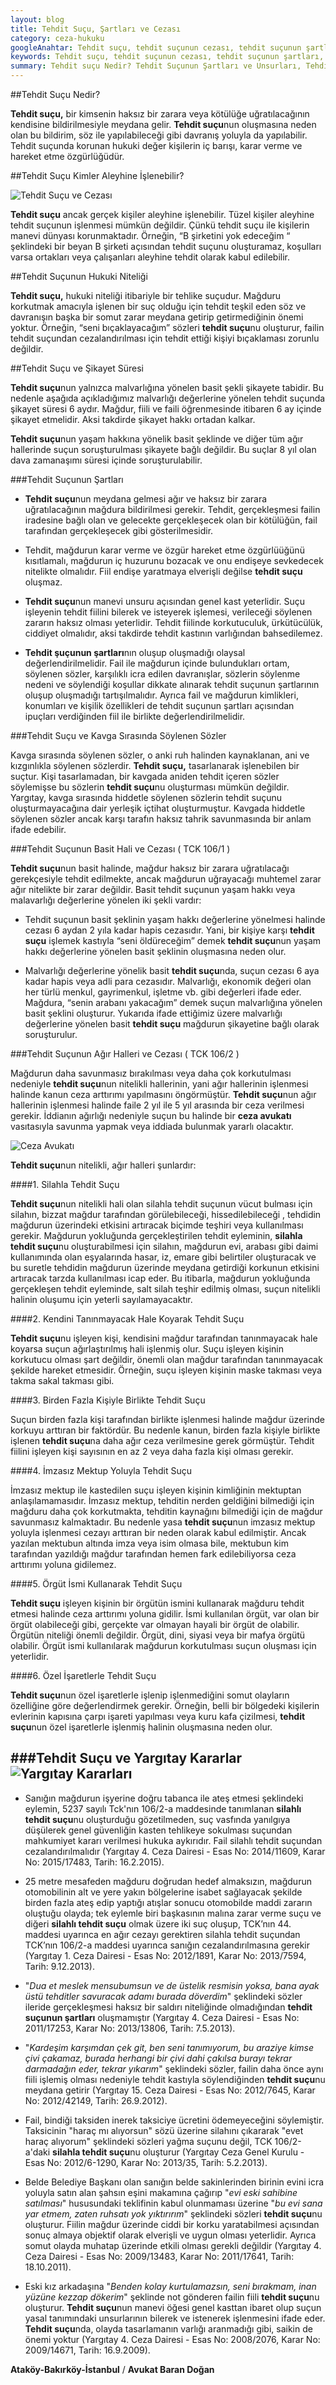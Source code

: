 ```yaml
---
layout: blog
title: Tehdit Suçu, Şartları ve Cezası
category: ceza-hukuku
googleAnahtar: Tehdit suçu, tehdit suçunun cezası, tehdit suçunun şartları, tehdit suçunun şikayet süresi, Ceza avukatı, avukat, ağır ceza avukatı, bakırköy, istanbul avukat
keywords: Tehdit suçu, tehdit suçunun cezası, tehdit suçunun şartları, tehdit suçunun şikayet süresi, Ceza avukatı, avukat, ağır ceza avukatı, bakırköy avukat, istanbul avukat, ceza avukatı arıyorum istanbul, en iyi ceza avukatı, ataköy avukat
summary: Tehdit suçu Nedir? Tehdit Suçunun Şartları ve Unsurları, Tehdit Suçunun Basit Şekli, Tehdit Suçunun Nitelikli (Ağır) Hali, Tehdit Suçunun Şikayet Süresi, Tehdit Suçunun Cezası, Silahlı Tehdit Suçu
---
```


##Tehdit Suçu Nedir?

**Tehdit suçu,** bir kimsenin haksız bir zarara veya kötülüğe uğratılacağının kendisine bildirilmesiyle meydana gelir. **Tehdit suçu**nun oluşmasına neden olan bu bildirim, söz ile yapılabileceği gibi davranış yoluyla da yapılabilir. Tehdit suçunda korunan hukuki değer kişilerin iç barışı, karar verme ve hareket etme özgürlüğüdür. 

##Tehdit Suçu Kimler Aleyhine İşlenebilir?

![Tehdit Suçu ve Cezası](https://camo.githubusercontent.com/58a03b9d6416e8797dbeb5739cbaef1817553a86/687474703a2f2f692e68697a6c69726573696d2e636f6d2f564c6f6a62562e6a7067 "Tehdit Suçu")


**Tehdit suçu** ancak gerçek kişiler aleyhine işlenebilir. Tüzel kişiler aleyhine tehdit suçunun işlenmesi mümkün değildir.  Çünkü tehdit suçu ile kişilerin manevi dünyası korunmaktadır. Örneğin, “B şirketini yok edeceğim “ şeklindeki bir beyan B şirketi açısından tehdit suçunu oluşturamaz, koşulları varsa ortakları veya çalışanları aleyhine tehdit olarak kabul edilebilir.

##Tehdit Suçunun Hukuki Niteliği

**Tehdit suçu,** hukuki niteliği itibariyle bir tehlike suçudur.  Mağduru korkutmak  amacıyla işlenen bir suç olduğu için tehdit teşkil eden söz ve davranışın başka bir somut zarar meydana  getirip getirmediğinin önemi yoktur. Örneğin, “seni bıçaklayacağım” sözleri **tehdit suçu**nu oluşturur, failin tehdit suçundan cezalandırılması için  tehdit ettiği kişiyi bıçaklaması zorunlu değildir. 

##Tehdit Suçu ve Şikayet Süresi

**Tehdit suçu**nun yalnızca malvarlığına yönelen basit şekli şikayete tabidir. Bu nedenle aşağıda açıkladığımız malvarlığı değerlerine yönelen tehdit suçunda şikayet süresi 6 aydır. Mağdur, fiili ve faili öğrenmesinde itibaren 6 ay içinde şikayet etmelidir. Aksi takdirde şikayet hakkı ortadan kalkar.

**Tehdit suçu**nun yaşam hakkına yönelik basit şeklinde ve diğer tüm ağır hallerinde suçun soruşturulması şikayete bağlı değildir. Bu suçlar 8 yıl olan dava zamanaşımı süresi içinde soruşturulabilir.

###Tehdit Suçunun Şartları

* **Tehdit suçu**nun meydana gelmesi ağır ve haksız bir zarara uğratılacağının mağdura bildirilmesi gerekir. Tehdit, gerçekleşmesi failin iradesine bağlı olan ve gelecekte gerçekleşecek olan bir kötülüğün, fail tarafından gerçekleşecek gibi gösterilmesidir.

* Tehdit, mağdurun karar verme ve özgür hareket etme özgürlüüğünü kısıtlamalı, mağdurun iç huzurunu bozacak ve onu endişeye sevkedecek nitelikte olmalıdır. Fiil endişe yaratmaya elverişli değilse **tehdit suçu** oluşmaz.

* **Tehdit suçu**nun manevi unsuru açısından genel kast yeterlidir. Suçu işleyenin tehdit fiilini bilerek ve isteyerek işlemesi, verileceği söylenen zararın haksız olması yeterlidir.  Tehdit fiilinde korkutuculuk, ürkütücülük, ciddiyet olmalıdır, aksi takdirde tehdit kastının varlığından bahsedilemez.

* **Tehdit şuçunun şartları**nın oluşup oluşmadığı olaysal değerlendirilmelidir. Fail ile mağdurun içinde bulundukları ortam, söylenen sözler, karşılıklı icra edilen davranışlar, sözlerin söylenme nedeni ve söylendiği koşullar dikkate alınarak tehdit suçunun şartlarının oluşup oluşmadığı tartışılmalıdır. Ayrıca fail ve mağdurun kimlikleri, konumları ve kişilik özellikleri de tehdit suçunun şartları açısından ipuçları verdiğinden fiil ile birlikte değerlendirilmelidir.


###Tehdit Suçu ve Kavga Sırasında Söylenen Sözler

Kavga sırasında söylenen sözler, o anki ruh halinden kaynaklanan, ani ve kızgınlıkla söylenen sözlerdir.  **Tehdit suçu,** tasarlanarak işlenebilen bir suçtur. Kişi tasarlamadan, bir kavgada aniden tehdit içeren sözler söylemişse bu sözlerin **tehdit suçu**nu oluşturması mümkün değildir. Yargıtay, kavga sırasında hiddetle söylenen sözlerin tehdit suçunu oluşturmayacağına dair yerleşik içtihat oluşturmuştur. Kavgada hiddetle söylenen sözler ancak karşı tarafın haksız tahrik savunmasında bir anlam ifade edebilir. 

###Tehdit Suçunun Basit Hali ve Cezası ( TCK 106/1 )

**Tehdit suçu**nun basit halinde, mağdur haksız bir zarara uğratılacağı gerekçesiyle tehdit edilmekte, ancak mağdurun uğrayacağı muhtemel zarar ağır nitelikte bir zarar değildir.  Basit tehdit suçunun yaşam hakkı veya malavarlığı değerlerine yönelen iki şekli vardır:

* Tehdit suçunun basit şeklinin yaşam hakkı değerlerine yönelmesi halinde cezası 6 aydan 2 yıla kadar hapis cezasıdır. Yani, bir kişiye karşı **tehdit suçu** işlemek kastıyla “seni öldüreceğim”  demek **tehdit suçu**nun yaşam hakkı değerlerine yönelen basit şeklinin oluşmasına neden olur.

* Malvarlığı değerlerine yönelik basit **tehdit suçu**nda, suçun cezası 6 aya kadar hapis veya adli para cezasıdır. Malvarlığı, ekonomik değeri olan her türlü menkul, gayrimenkul, işletme vb. gibi değerleri ifade eder.  Mağdura, “senin arabanı yakacağım” demek suçun malvarlığına yönelen basit şeklini oluşturur.  Yukarıda ifade ettiğimiz üzere malvarlığı değerlerine yönelen basit **tehdit suçu** mağdurun şikayetine bağlı olarak soruşturulur.

###Tehdit Suçunun Ağır Halleri ve Cezası ( TCK 106/2 )

Mağdurun daha savunmasız bırakılması veya daha çok korkutulması nedeniyle **tehdit suçu**nun nitelikli hallerinin, yani ağır hallerinin işlenmesi halinde kanun ceza arttırımı yapılmasını öngörmüştür.  **Tehdit suçu**nun ağır hallerinin işlenmesi halinde faile 2 yıl ile 5 yıl arasında bir ceza verilmesi gerekir. İddianın ağırlığı nedeniyle suçun bu halinde bir **ceza avukatı** vasıtasıyla savunma yapmak veya iddiada bulunmak yararlı olacaktır.

![Ceza Avukatı](https://camo.githubusercontent.com/c052d1625e6e007d118f0d12b3181a96a8138f95/687474703a2f2f692e68697a6c69726573696d2e636f6d2f51576c4c76412e6a7067 "Ceza Avukatı")

**Tehdit suçu**nun nitelikli, ağır halleri şunlardır:

####1. Silahla Tehdit Suçu

**Tehdit suçu**nun nitelikli hali olan silahla tehdit suçunun vücut bulması için silahın, bizzat mağdur tarafından görülebileceği, hissedilebileceği , tehdidin mağdurun üzerindeki etkisini artıracak biçimde teşhiri veya kullanılması gerekir. Mağdurun yokluğunda gerçekleştirilen tehdit eyleminin, **silahla tehdit suçu**nu oluşturabilmesi için silahın, mağdurun evi, arabası gibi daimi kullanımında olan eşyalarında hasar, iz, emare gibi belirtiler oluşturacak ve bu suretle tehdidin mağdurun üzerinde meydana getirdiği korkunun etkisini artıracak tarzda kullanılması icap eder. Bu itibarla, mağdurun yokluğunda gerçekleşen tehdit eyleminde, salt silah teşhir edilmiş olması, suçun nitelikli halinin oluşumu için yeterli sayılamayacaktır.  

####2. Kendini Tanınmayacak Hale Koyarak Tehdit Suçu

**Tehdit suçu**nu işleyen kişi, kendisini mağdur tarafından tanınmayacak hale koyarsa suçun ağırlaştırılmış hali işlenmiş olur. Suçu işleyen kişinin korkutucu olması şart değildir, önemli olan mağdur tarafından tanınmayacak şekilde hareket etmesidir. Örneğin, suçu işleyen kişinin maske takması veya takma sakal takması gibi.

####3. Birden Fazla Kişiyle Birlikte Tehdit Suçu

Suçun birden fazla kişi tarafından birlikte işlenmesi halinde mağdur üzerinde korkuyu arttıran bir faktördür.  Bu nedenle kanun, birden fazla kişiyle birlikte işlenen **tehdit suçu**na daha ağır ceza verilmesine gerek görmüştür. Tehdit fiilini işleyen kişi sayısının en az 2 veya daha fazla kişi olması gerekir.

####4. İmzasız Mektup Yoluyla Tehdit Suçu

İmzasız mektup ile kastedilen suçu işleyen kişinin kimliğinin mektuptan anlaşılamamasıdır. İmzasız mektup, tehditin nerden geldiğini bilmediği için mağduru daha çok korkutmakta, tehditin kaynağını bilmediği için de mağdur savunmasız kalmaktadır.  Bu nedenle yasa **tehdit suçu**nun imzasız mektup yoluyla işlenmesi cezayı arttıran bir neden olarak kabul edilmiştir. Ancak yazılan mektubun altında imza veya isim olmasa bile, mektubun kim tarafından yazıldığı mağdur tarafından hemen fark edilebiliyorsa ceza arttırımı yoluna gidilemez.

####5. Örgüt İsmi Kullanarak Tehdit Suçu

**Tehdit suçu** işleyen kişinin bir örgütün ismini kullanarak mağduru tehdit etmesi halinde ceza arttırımı yoluna gidilir. İsmi kullanılan örgüt, var olan bir örgüt olabileceği gibi, gerçekte var olmayan hayali bir örgüt de olabilir. Örgütün niteliği önemli değildir. Örgüt, dini, siyasi veya bir mafya örgütü olabilir. Örgüt ismi kullanılarak mağdurun korkutulması suçun oluşması için yeterlidir.

####6.  Özel İşaretlerle Tehdit Suçu

**Tehdit suçu**nun özel işaretlerle işlenip işlenmediğini somut olayların özelliğine göre değerlendirmek gerekir. Örneğin, belli bir bölgedeki kişilerin evlerinin kapısına çarpı işareti yapılması veya kuru kafa çizilmesi, **tehdit suçu**nun özel işaretlerle işlenmiş halinin oluşmasına neden olur.

###Tehdit Suçu ve Yargıtay Kararlar		
![Yargıtay Kararları](https://camo.githubusercontent.com/2be050aa667abd3bc8a34e3fc9904851c84d4105/687474703a2f2f692e68697a6c69726573696d2e636f6d2f5a5672796e612e6a7067 "Tehdit Suçu Yargıtay Kararları")
---

* Sanığın mağdurun işyerine doğru tabanca ile ateş etmesi şeklindeki eylemin, 5237 sayılı Tck'nın 106/2-a maddesinde tanımlanan **silahlı tehdit suçu**nu oluşturduğu gözetilmeden, suç vasfında yanılgıya düşülerek genel güvenliğin kasten tehlikeye sokulması suçundan mahkumiyet kararı verilmesi hukuka aykırıdır. Fail silahlı tehdit suçundan cezalandırılmalıdır (Yargıtay 4. Ceza Dairesi - Esas No: 2014/11609, Karar No: 2015/17483, Tarih: 16.2.2015).

* 25 metre mesafeden mağduru doğrudan hedef almaksızın, mağdurun otomobilinin alt ve yere yakın bölgelerine isabet sağlayacak şekilde birden fazla ateş edip yaptığı atışlar sonucu otomobilde maddi zararın oluştuğu olayda; tek eylemle biri başkasının malına zarar verme suçu ve diğeri **silahlı tehdit suçu** olmak üzere iki suç oluşup,  TCK’nın 44. maddesi uyarınca en ağır cezayı gerektiren silahla tehdit suçundan TCK’nın 106/2-a maddesi uyarınca sanığın cezalandırılmasına gerekir (Yargıtay 1. Ceza Dairesi - Esas No: 2012/1891, Karar No: 2013/7594, Tarih: 9.12.2013).

* "*Dua et meslek mensubumsun ve de üstelik resmisin yoksa, bana ayak üstü tehditler savuracak adamı burada döverdim*" şeklindeki sözler ileride gerçekleşmesi haksız bir saldırı niteliğinde olmadığından **tehdit suçunun şartları** oluşmamıştır (Yargıtay 4. Ceza Dairesi - Esas No: 2011/17253, Karar No: 2013/13806, Tarih: 7.5.2013).

* "*Kardeşim karşımdan çek git, ben seni tanımıyorum, bu araziye kimse çivi çakamaz, burada herhangi bir çivi dahi çakılsa burayı tekrar darmadağın eder, tekrar yıkarım*" şeklindeki sözler, failin daha önce aynı fiili işlemiş olması nedeniyle tehdit kastıyla söylendiğinden **tehdit suçu**nu meydana getirir (Yargıtay 15. Ceza Dairesi - Esas No: 2012/7645, Karar No: 2012/42149, Tarih: 26.9.2012).

* Fail, bindiği taksiden inerek taksiciye ücretini ödemeyeceğini söylemiştir. Taksicinin "haraç mı alıyorsun" sözü üzerine silahını çıkararak "evet haraç alıyorum" şeklindeki sözleri yağma suçunu değil, TCK 106/2-a'daki **silahla tehdit suçu**nu oluşturur (Yargıtay Ceza Genel Kurulu - Esas No: 2012/6-1290, Karar No: 2013/35, Tarih: 5.2.2013).


* Belde Belediye Başkanı olan sanığın belde sakinlerinden birinin evini icra yoluyla satın alan şahsın eşini makamına çağırıp "*evi eski sahibine satılması*" hususundaki teklifinin  kabul olunmaması üzerine "*bu evi sana yar etmem, zaten ruhsatı yok yıktırırım*" şeklindeki sözleri **tehdit suçu**nu oluşturur. 	Fiilin mağdur üzerinde ciddi bir korku yaratabilmesi açısından sonuç almaya objektif olarak elverişli ve uygun olması yeterlidir. Ayrıca somut olayda muhatap üzerinde etkili olması gerekli değildir (Yargıtay 4. Ceza Dairesi - Esas No: 2009/13483, Karar No: 2011/17641, Tarih: 18.10.2011).

* Eski kız arkadaşına "*Benden kolay kurtulamazsın, seni bırakmam, inan yüzüne kezzap dökerim*" şeklinde not gönderen failin fiili **tehdit suçu**nu oluşturur. **Tehdit suçu**nun manevi öğesi genel kasttan ibaret olup suçun yasal tanımındaki unsurlarının bilerek ve istenerek işlenmesini ifade eder. **Tehdit suçu**nda, olayda tasarlamanın varlığı aranmadığı gibi, saikin de önemi yoktur	(Yargıtay 4. Ceza Dairesi - Esas No: 2008/2076, Karar No: 2009/14671, Tarih: 16.9.2009).

	
**Ataköy-Bakırköy-İstanbul** / **Avukat Baran Doğan**
